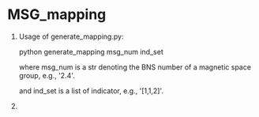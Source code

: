 # MSG_mapping

1. Usage of generate_mapping.py:

    python generate_mapping msg_num ind_set
    
   where msg_num is a str denoting the BNS number of a magnetic space group, e.g., '2.4'.
   
   and ind_set is a list of indicator, e.g., '[1,1,2]'.

2. 
